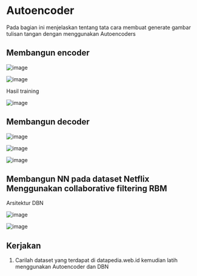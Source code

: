 # Autoencoder

Pada bagian ini menjelaskan tentang tata cara membuat generate gambar tulisan tangan dengan menggunakan Autoencoders

## Membangun encoder

![image](https://user-images.githubusercontent.com/11188109/226221110-1bb04417-abf6-4ad4-8119-689f9c91fbfb.png)

![image](https://user-images.githubusercontent.com/11188109/226221121-f0e9bdfd-c8d7-49fa-9e39-dab2b5e45e36.png)

Hasil training

![image](https://user-images.githubusercontent.com/11188109/226221170-28d44aea-8dc8-48c2-a03f-fc3943446bcb.png)

## Membangun decoder

![image](https://user-images.githubusercontent.com/11188109/226221220-793d60d0-e082-43ef-b801-2c4b56ed9bd1.png)

![image](https://user-images.githubusercontent.com/11188109/226221239-03638aa6-765e-4727-8260-e83cc4cc28c6.png)

![image](https://user-images.githubusercontent.com/11188109/226221254-7533872d-d83b-4712-8c97-50d45f6b2466.png)

## Membangun NN pada dataset Netflix Menggunakan collaborative filtering RBM

Arsitektur DBN

![image](https://user-images.githubusercontent.com/11188109/226221281-b5e9a45d-e519-445f-988b-e714df48c19a.png)

![image](https://user-images.githubusercontent.com/11188109/226221294-dc5fcaf2-2917-4d35-ad97-0bd87eb628b2.png)

## Kerjakan

1. Carilah dataset yang terdapat di datapedia.web.id kemudian latih menggunakan Autoencoder dan DBN
